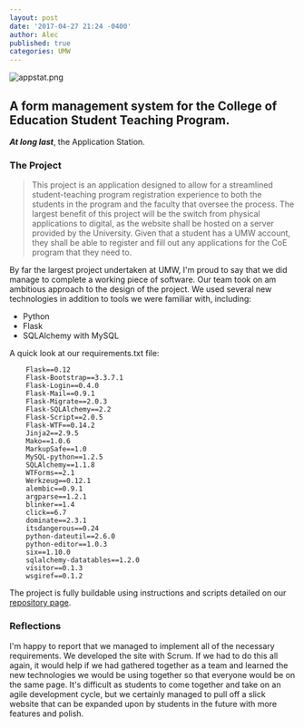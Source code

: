 ```yaml
---
layout: post
date: '2017-04-27 21:24 -0400'
author: Alec
published: true
categories: UMW
---
```

![appstat.png]({{site.baseurl}}/img/appstat.png)

## A form management system for the College of Education Student Teaching Program.

***At long last***, the Application Station.

### The Project

> This project is an application designed to allow for a streamlined student-teaching
program registration experience to both the students in the program and the faculty that
oversee the process. The largest benefit of this project will be the switch from physical
applications to digital, as the website shall be hosted on a server provided by the
University. Given that a student has a UMW account, they shall be able to register and fill
out any applications for the CoE program that they need to.

By far the largest project undertaken at UMW, I'm proud to say that we did manage to complete a working piece of software.  Our team took on am ambitious approach to the design of the project.  We used several new technologies in addition to tools we were familiar with, including:

* Python
* Flask
* SQLAlchemy with MySQL

A quick look at our requirements.txt file:


		Flask==0.12
		Flask-Bootstrap==3.3.7.1
		Flask-Login==0.4.0
		Flask-Mail==0.9.1
		Flask-Migrate==2.0.3
		Flask-SQLAlchemy==2.2
		Flask-Script==2.0.5
		Flask-WTF==0.14.2
		Jinja2==2.9.5
		Mako==1.0.6
		MarkupSafe==1.0
		MySQL-python==1.2.5
		SQLAlchemy==1.1.8
		WTForms==2.1
		Werkzeug==0.12.1
		alembic==0.9.1
		argparse==1.2.1
		blinker==1.4
		click==6.7
		dominate==2.3.1
		itsdangerous==0.24
		python-dateutil==2.6.0
		python-editor==1.0.3
		six==1.10.0
		sqlalchemy-datatables==1.2.0
		visitor==0.1.3
		wsgiref==0.1.2
        
The project is fully buildable using instructions and scripts detailed on our [repository page](https://github.com/rhodochrosiite/InformationStation).
        
### Reflections 

I'm happy to report that we managed to implement all of the necessary requirements.  We developed the site with Scrum.  If we had to do this all again, it would help if we had gathered together as a team and learned the new technologies we would be using together so that everyone would be on the same page.  It's difficult as students to come together and take on an agile development cycle, but we certainly managed to pull off a slick website that can be expanded upon by students in the future with more features and polish. 

 